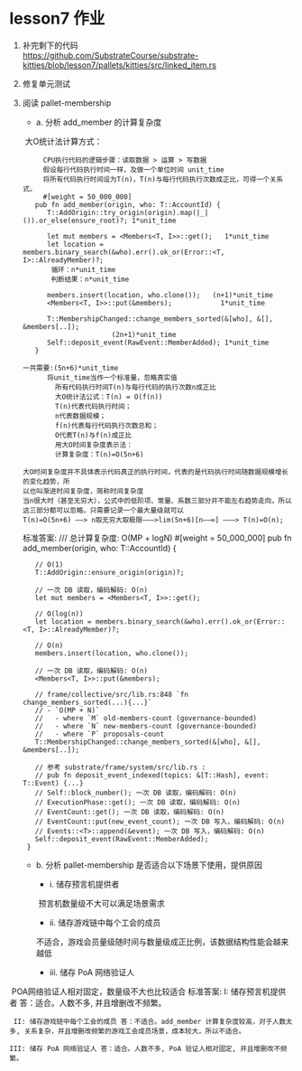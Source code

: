 # lesson7 作业

1. 补完剩下的代码  
  https://github.com/SubstrateCourse/substrate-kitties/blob/lesson7/pallets/kitties/src/linked_item.rs

2. 修复单元测试   

3. 阅读 pallet-membership     
    - a. 分析 add_member 的计算复杂度   

    ​    大O统计法计算方式：

            CPU执行代码的逻辑步骤：读取数据 > 运算 > 写数据
            假设每行代码执行时间一样，及做一个单位时间 unit_time
            将所有代码执行时间设为T(n)，T(n)与每行代码执行次数成正比，可得一个关系式。
            #[weight = 50_000_000]
          pub fn add_member(origin, who: T::AccountId) {
             T::AddOrigin::try_origin(origin).map(|_| ()).or_else(ensure_root)?; 1*unit_time
        
             let mut members = <Members<T, I>>::get();   1*unit_time
             let location = members.binary_search(&who).err().ok_or(Error::<T, I>::AlreadyMember)?;
              循环：n*unit_time
              判断结果：n*unit_time
        
             members.insert(location, who.clone());   (n+1)*unit_time
             <Members<T, I>>::put(&members);            1*unit_time
        
             T::MembershipChanged::change_members_sorted(&[who], &[], &members[..]);
                             (2n+1)*unit_time
             Self::deposit_event(RawEvent::MemberAdded); 1*unit_time
          }
        
           
    ```
    一共需要:(5n+6)*unit_time
          将unit_time当作一个标准量，忽略真实值
            所有代码执行时间T(n)与每行代码的执行次数n成正比
            大O统计法公式：T(n) = O(f(n))
            T(n)代表代码执行时间；
            n代表数据规模；
            f(n)代表每行代码执行次数总和；
            O代表T(n)与f(n)成正比
            用大O时间复杂度表示法：
            计算复杂度：T(n)=O(5n+6)
            
    大O时间复杂度并不具体表示代码真正的执行时间，代表的是代码执行时间随数据规模增长的变化趋势，所
    以也叫渐进时间复杂度，简称时间复杂度
    当n很大时（甚至无穷大），公式中的低阶项、常量、系数三部分并不能左右趋势走向，所以这三部分都可以忽略，只需要记录一个最大量级就可以
    T(n)=O(5n+6) ——> n取无穷大取极限———>lim(5n+6)[n——∞] ———> T(n)=O(n);
    ```

    标准答案:
        /// 总计算复杂度: O(MP + logN)
        #[weight = 50_000_000]
        pub fn add_member(origin, who: T::AccountId) {

          // O(1) 
          T::AddOrigin::ensure_origin(origin)?;

          // 一次 DB 读取，编码解码: O(n)
          let mut members = <Members<T, I>>::get();

          // O(log(n)) 
          let location = members.binary_search(&who).err().ok_or(Error::<T, I>::AlreadyMember)?;

          // O(n)
          members.insert(location, who.clone());

          // 一次 DB 读取，编码解码: O(n)
          <Members<T, I>>::put(&members);

          // frame/collective/src/lib.rs:848 `fn change_members_sorted(...){...}`
          // - `O(MP + N)`
          //   - where `M` old-members-count (governance-bounded)
          //   - where `N` new-members-count (governance-bounded)
          //   - where `P` proposals-count
          T::MembershipChanged::change_members_sorted(&[who], &[], &members[..]);
          
          // 参考 substrate/frame/system/src/lib.rs :
          // pub fn deposit_event_indexed(topics: &[T::Hash], event: T::Event) {...}
          // Self::block_number(); 一次 DB 读取，编码解码: O(n)
          // ExecutionPhase::get(); 一次 DB 读取，编码解码: O(n)
          // EventCount::get(); 一次 DB 读取，编码解码: O(n)
          // EventCount::put(new_event_count); 一次 DB 写入，编码解码: O(n)
          // Events::<T>::append(&event); 一次 DB 写入，编码解码: O(n)
          Self::deposit_event(RawEvent::MemberAdded);
        }

    - b. 分析 pallet-membership 是否适合以下场景下使用，提供原因   
      * i. 储存预言机提供者    

      ​            预言机数量级不大可以满足场景需求

      * ii. 储存游戏链中每个工会的成员   

      ​            不适合，游戏会员量级随时间与数量级成正比例，该数据结构性能会越来越低

      * iii. 储存 PoA 网络验证人   

​                  POA网络验证人相对固定，数量级不大也比较适合
 标准答案:
     I:  储存预言机提供者 答：适合。人数不多, 并且增删改不频繁。

     II: 储存游戏链中每个工会的成员 答：不适合。add_member 计算复杂度较高，对于人数太多, 关系复杂，并且增删改频繁的游戏工会成员场景，成本较大，所以不适合。

    III: 储存 PoA 网络验证人 答：适合。人数不多, PoA 验证人相对固定, 并且增删改不频繁。